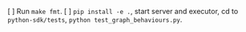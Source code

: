 [ ] Run `make fmt`.
[ ] `pip install -e .`, start server and executor, cd to `python-sdk/tests`, `python test_graph_behaviours.py`.
